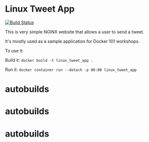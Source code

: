 # Linux Tweet App

[![Build Status](https://travis-ci.org/er1zo/autobuilds.svg?branch=master)](https://travis-ci.org/er1zo/autobuilds)

This is very simple NGINX website that allows a user to send a tweet. 

It's mostly used as a sample application for Docker 101 workshops. 

To use it:

Build it:
`docker build -t linux_tweet_app .`

Run it:
`docker container run --detach -p 80:80 linux_tweet_app`
# autobuilds
# autobuilds
# autobuilds
